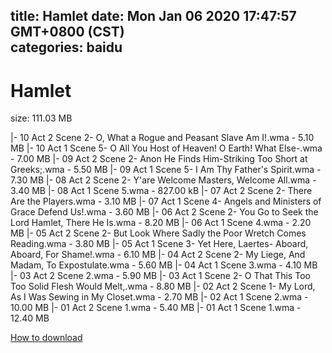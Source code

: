 
title: Hamlet
date: Mon Jan 06 2020 17:47:57 GMT+0800 (CST)    
categories: baidu
---

# Hamlet
size: 111.03 MB
 
 
|- 10 Act 2 Scene 2- O, What a Rogue and Peasant Slave Am I!.wma - 5.10 MB
|- 10 Act 1 Scene 5- O All You Host of Heaven! O Earth! What Else-.wma - 7.00 MB
|- 09 Act 2 Scene 2- Anon He Finds Him-Striking Too Short at Greeks;.wma - 5.50 MB
|- 09 Act 1 Scene 5- I Am Thy Father's Spirit.wma - 7.30 MB
|- 08 Act 2 Scene 2- Y'are Welcome Masters, Welcome All.wma - 3.40 MB
|- 08 Act 1 Scene 5.wma - 827.00 kB
|- 07 Act 2 Scene 2- There Are the Players.wma - 3.10 MB
|- 07 Act 1 Scene 4- Angels and Ministers of Grace Defend Us!.wma - 3.60 MB
|- 06 Act 2 Scene 2- You Go to Seek the Lord Hamlet, There He Is.wma - 8.20 MB
|- 06 Act 1 Scene 4.wma - 2.20 MB
|- 05 Act 2 Scene 2- But Look Where Sadly the Poor Wretch Comes Reading.wma - 3.80 MB
|- 05 Act 1 Scene 3- Yet Here, Laertes- Aboard, Aboard, For Shame!.wma - 6.10 MB
|- 04 Act 2 Scene 2- My Liege, And Madam, To Expostulate.wma - 5.60 MB
|- 04 Act 1 Scene 3.wma - 4.10 MB
|- 03 Act 2 Scene 2.wma - 5.90 MB
|- 03 Act 1 Scene 2- O That This Too Too Solid Flesh Would Melt,.wma - 8.80 MB
|- 02 Act 2 Scene 1- My Lord, As I Was Sewing in My Closet.wma - 2.70 MB
|- 02 Act 1 Scene 2.wma - 10.00 MB
|- 01 Act 2 Scene 1.wma - 5.40 MB
|- 01 Act 1 Scene 1.wma - 12.40 MB

[How to download](https://bpcam.bemobtrk.com/go/2ceec3aa-1ca2-46d6-b9ff-aaa5c184517c?jno=4339)
